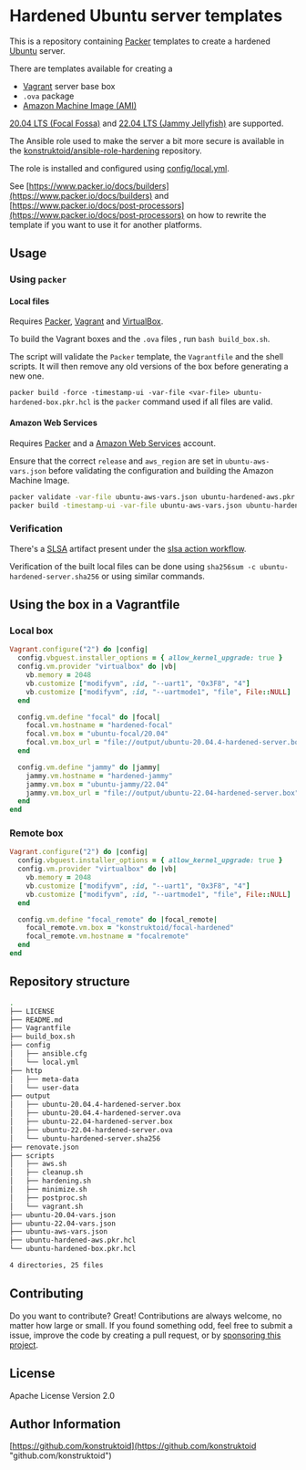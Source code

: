 # Hardened Ubuntu server templates

This is a repository containing [Packer](https://www.packer.io/)
templates to create a hardened [Ubuntu](https://releases.ubuntu.com) server.

There are templates available for creating a
- [Vagrant](https://www.vagrantup.com/) server base box
- `.ova` package
- [Amazon Machine Image (AMI)](https://docs.aws.amazon.com/AWSEC2/latest/UserGuide/AMIs.html)

[20.04 LTS (Focal Fossa)](https://releases.ubuntu.com/focal/) and
[22.04 LTS (Jammy Jellyfish)](https://releases.ubuntu.com/jammy/) are supported.

The Ansible role used to make the server a bit more secure is available in the
[konstruktoid/ansible-role-hardening](https://github.com/konstruktoid/ansible-role-hardening)
repository.

The role is installed and configured using [config/local.yml](./config/local.yml).

See [https://www.packer.io/docs/builders](https://www.packer.io/docs/builders)
and [https://www.packer.io/docs/post-processors](https://www.packer.io/docs/post-processors)
on how to rewrite the template if you want to use it for another platforms.

## Usage

### Using `packer`

#### Local files

Requires [Packer](https://www.packer.io/),
[Vagrant](https://www.vagrantup.com/) and
[VirtualBox](https://www.virtualbox.org).

To build the Vagrant boxes and the `.ova` files , run `bash build_box.sh`.

The script will validate the `Packer` template, the `Vagrantfile` and the shell
scripts. It will then remove any old versions of the box before generating a new
one.

`packer build -force -timestamp-ui -var-file <var-file> ubuntu-hardened-box.pkr.hcl`
is the `packer` command used if all files are valid.

#### Amazon Web Services

Requires [Packer](https://www.packer.io/) and a
[Amazon Web Services](https://aws.amazon.com/) account.

Ensure that the correct `release` and `aws_region` are set in
`ubuntu-aws-vars.json` before validating the configuration and building the
Amazon Machine Image.

```sh
packer validate -var-file ubuntu-aws-vars.json ubuntu-hardened-aws.pkr.hcl
packer build -timestamp-ui -var-file ubuntu-aws-vars.json ubuntu-hardened-aws.pkr.hcl
```

### Verification

There's a [SLSA](https://slsa.dev/) artifact present under the
[slsa action workflow](https://github.com/konstruktoid/hardened-images/actions/workflows/slsa.yml).

Verification of the built local files can be done using
`sha256sum -c ubuntu-hardened-server.sha256` or using similar commands.

## Using the box in a Vagrantfile

### Local box

```ruby
Vagrant.configure("2") do |config|
  config.vbguest.installer_options = { allow_kernel_upgrade: true }
  config.vm.provider "virtualbox" do |vb|
    vb.memory = 2048
    vb.customize ["modifyvm", :id, "--uart1", "0x3F8", "4"]
    vb.customize ["modifyvm", :id, "--uartmode1", "file", File::NULL]
  end

  config.vm.define "focal" do |focal|
    focal.vm.hostname = "hardened-focal"
    focal.vm.box = "ubuntu-focal/20.04"
    focal.vm.box_url = "file://output/ubuntu-20.04.4-hardened-server.box"
  end

  config.vm.define "jammy" do |jammy|
    jammy.vm.hostname = "hardened-jammy"
    jammy.vm.box = "ubuntu-jammy/22.04"
    jammy.vm.box_url = "file://output/ubuntu-22.04-hardened-server.box"
  end
end
```

### Remote box

```ruby
Vagrant.configure("2") do |config|
  config.vbguest.installer_options = { allow_kernel_upgrade: true }
  config.vm.provider "virtualbox" do |vb|
    vb.memory = 2048
    vb.customize ["modifyvm", :id, "--uart1", "0x3F8", "4"]
    vb.customize ["modifyvm", :id, "--uartmode1", "file", File::NULL]
  end

  config.vm.define "focal_remote" do |focal_remote|
    focal_remote.vm.box = "konstruktoid/focal-hardened"
    focal_remote.vm.hostname = "focalremote"
  end
end
```

## Repository structure

```sh
.
├── LICENSE
├── README.md
├── Vagrantfile
├── build_box.sh
├── config
│   ├── ansible.cfg
│   └── local.yml
├── http
│   ├── meta-data
│   └── user-data
├── output
│   ├── ubuntu-20.04.4-hardened-server.box
│   ├── ubuntu-20.04.4-hardened-server.ova
│   ├── ubuntu-22.04-hardened-server.box
│   ├── ubuntu-22.04-hardened-server.ova
│   └── ubuntu-hardened-server.sha256
├── renovate.json
├── scripts
│   ├── aws.sh
│   ├── cleanup.sh
│   ├── hardening.sh
│   ├── minimize.sh
│   ├── postproc.sh
│   └── vagrant.sh
├── ubuntu-20.04-vars.json
├── ubuntu-22.04-vars.json
├── ubuntu-aws-vars.json
├── ubuntu-hardened-aws.pkr.hcl
└── ubuntu-hardened-box.pkr.hcl

4 directories, 25 files
```

## Contributing

Do you want to contribute? Great! Contributions are always welcome,
no matter how large or small. If you found something odd, feel free to submit a
issue, improve the code by creating a pull request, or by
[sponsoring this project](https://github.com/sponsors/konstruktoid).

## License

Apache License Version 2.0

## Author Information

[https://github.com/konstruktoid](https://github.com/konstruktoid "github.com/konstruktoid")
